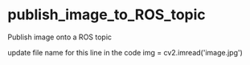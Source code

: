 # publish_image_to_ROS_topic
Publish image onto a ROS topic


update file name for this line in the code img = cv2.imread('image.jpg')
